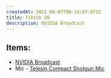 ```yaml
---
createdAt: 2021-08-07T00:14:07.073Z
title: Tiktok 28
description: NVIDIA Broadcast
---
```

## Items:

* [NVIDIA Broadcast](https://www.nvidia.com/en-ph/geforce/broadcasting/broadcast-app/)
* Mic - [Telesin Compact Shotgun Mic](https://shopee.ph/product/70955332/6870876262?smtt=0.89058394-1628295377.9)